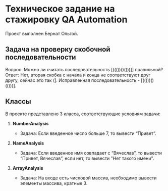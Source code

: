 # Техническое задание на стажировку QA Automation

Проект выполнен Бернат Ольгой.

## Задача на проверку скобочной последовательности
Вопрос:
Можно ли считать последовательность [((())()(())]] правильной?
Ответ:
Нет, вторая скобка с начала и конца не соответствуют друг другу, сейчас это так (].
Исправленная последовательность - [((())()(()))].

## Классы
В проекте представлено 3 класса, соответствующие условиям задачи:
1. **NumberAnalysis**
    - Задача: Если введенное число больше 7, то вывести “Привет”.

2. **NameAnalysis**
    - Задача: Если введенное имя совпадает с “Вячеслав”, то вывести “Привет, Вячеслав”, если нет, то вывести "Нет такого имени".

3. **ArrayAnalysis**
    - Задача: На входе есть числовой массив, необходимо вывести элементы массива, кратные 3.
